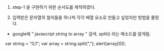 1. step-1 을 구현하기 위한 순서도를 제작하였다.

2. 입력받은 문자열의 철자들을 하나씩 각각 배열 요소로 만들고 싶었지만 방법을 몰랐다.
- google에 " javascript string to array " 검색, split() 라는 메소드를 알게됨. 


var string = "0,1";
var array = string.split(",");
alert(array[0]);